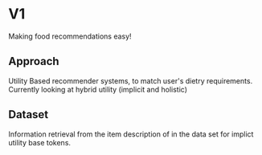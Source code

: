 # V1
Making food recommendations easy!

## Approach
Utility Based recommender systems, to match user's dietry requirements. 
Currently looking at hybrid utility (implicit and holistic)

## Dataset
Information retrieval from the item description of in the data set for implict utility base tokens.


